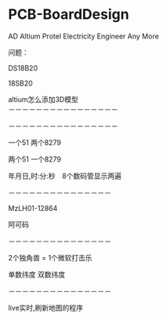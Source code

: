 # PCB-BoardDesign
AD Altium Protel Electricity Engineer Any More



问题：


DS18B20

18SB20

altium怎么添加3D模型                    </br>
－－－－－－－－－－－－－－－－




－－－－－－－－－－－－－－－－

一个51
两个8279

两个51
一个8279

年月日,时:分:秒　8个数码管显示两遍

－－－－－－－－－－－－－－－

MzLH01-12864

阿可码     </br>

－－－－－－－－－－－－－－－

2个独角兽 = 1个微软打击乐

单数纬度 双数纬度

－－－－－－－－－－－－－－－

live实时,刷新地图的程序

